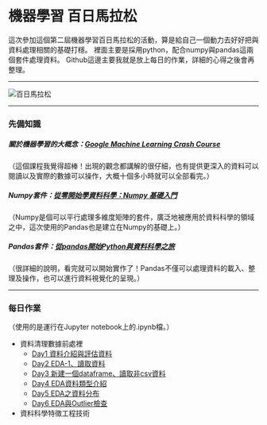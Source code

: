 # 機器學習 百日馬拉松 
這次參加這個第二屆機器學習百日馬拉松的活動，算是給自己一個動力去好好把與資料處理相關的基礎打穩。
裡面主要是採用python，配合numpy與pandas這兩個套件處理資料。
Github這邊主要我就是放上每日的作業，詳細的心得之後會再整理。

---

![百日馬拉松](https://i.imgur.com/zI10zj5.png)

---

### 先備知識
##### 關於機器學習的大概念：[Google Machine Learning Crash Course](https://developers.google.com/machine-learning/crash-course/ml-intro)
（這個課程我覺得超棒！出現的觀念都講解的很仔細，也有提供更深入的資料可以閱讀以及實際的數據可以操作，大概十個多小時就可以全部看完。）
##### Numpy套件：[從零開始學資料科學：Numpy 基礎入門](https://blog.techbridge.cc/2017/07/28/data-science-101-numpy-tutorial/)
（Numpy是個可以平行處理多維度矩陣的套件，廣泛地被應用於資料科學的領域之中，這次使用的Pandas也是建立在Numpy的基礎上。）
##### Pandas套件：[從pandas開始Python與資料科學之旅](https://medium.com/datainpoint/%E5%BE%9E-pandas-%E9%96%8B%E5%A7%8B-python-%E8%88%87%E8%B3%87%E6%96%99%E7%A7%91%E5%AD%B8%E4%B9%8B%E6%97%85-8dee36796d4a)
（很詳細的說明，看完就可以開始實作了！Pandas不僅可以處理資料的載入、整理及操作，也可以進行資料視覺化的呈現。）

---

### 每日作業
（使用的是運行在Jupyter notebook上的.ipynb檔。）

- 資料清理數據前處裡
  - [Day1 資料介紹與評估資料](https://github.com/tobby168/100Day-ML-Marathon/blob/master/Day_001_HW.ipynb)
  - [Day2 EDA-1、讀取資料](https://github.com/tobby168/100Day-ML-Marathon/blob/master/Day_002_HW.ipynb)
  - [Day3 新建一個dataframe、讀取非csv資料](https://github.com/tobby168/100Day-ML-Marathon/blob/master/Day_003-2_HW.ipynb)
  - [Day4 EDA資料類型介紹](https://github.com/tobby168/100Day-ML-Marathon/blob/master/Day_004_HW.ipynb)
  - [Day5 EDA之資料分布](https://github.com/tobby168/100Day-ML-Marathon/blob/master/Day_005_HW.ipynb)
  - [Day6 EDA與Outlier檢查](https://github.com/tobby168/100Day-ML-Marathon/blob/master/Day_006_HW.ipynb)
- 資料科學特徵工程技術